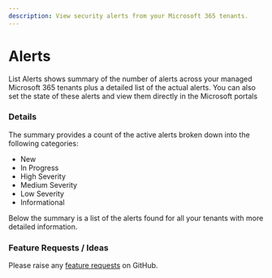 ```yaml
---
description: View security alerts from your Microsoft 365 tenants.
---
```


# Alerts

List Alerts shows summary of the number of alerts across your managed Microsoft 365 tenants plus a detailed list of the actual alerts. You can also set the state of these alerts and view them directly in the Microsoft portals

### Details

The summary provides a count of the active alerts broken down into the following categories:

* New
* In Progress
* High Severity
* Medium Severity
* Low Severity
* Informational

Below the summary is a list of the alerts found for all your tenants with more detailed information.

### Feature Requests / Ideas

Please raise any [feature requests](https://github.com/KelvinTegelaar/CIPP/issues/new?assignees=\&labels=enhancement%2Cno-priority\&projects=\&template=feature.yml\&title=%5BFeature+Request%5D%3A+) on GitHub.
